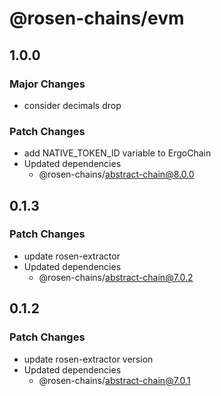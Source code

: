 # @rosen-chains/evm

## 1.0.0

### Major Changes

- consider decimals drop

### Patch Changes

- add NATIVE_TOKEN_ID variable to ErgoChain
- Updated dependencies
  - @rosen-chains/abstract-chain@8.0.0

## 0.1.3

### Patch Changes

- update rosen-extractor
- Updated dependencies
  - @rosen-chains/abstract-chain@7.0.2

## 0.1.2

### Patch Changes

- update rosen-extractor version
- Updated dependencies
  - @rosen-chains/abstract-chain@7.0.1
